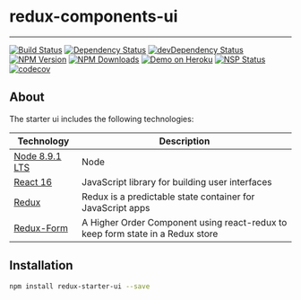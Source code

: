 # redux-components-ui

---

[![Build Status](https://travis-ci.org/wearepush/redux-starter.svg?branch=master&style=flat-square)](https://travis-ci.org/wearepush/redux-starter-ui)
[![Dependency Status](https://david-dm.org/wearepush/redux-starter-ui.svg?style=flat-square)](https://david-dm.org/wearepush/redux-starter-ui)
[![devDependency Status](https://david-dm.org/wearepush/redux-starter-ui/dev-status.svg?style=flat-square)](https://david-dm.org/wearepush/redux-starter-ui?type=dev)
[![NPM Version](https://img.shields.io/npm/v/redux-starter-ui.svg?style=flat)](https://www.npmjs.com/package/redux-starter-ui)
[![NPM Downloads](https://img.shields.io/npm/dm/redux-starter-ui.svg?style=flat)](https://npmcharts.com/compare/redux-starter-ui?minimal=true)
[![Demo on Heroku](https://img.shields.io/badge/demo-heroku-brightgreen.svg?style=flat-square)](https://wearepush-redux-starter-ui.herokuapp.com)
[![NSP Status](https://nodesecurity.io/orgs/push/projects/f1643f8e-2f90-453c-940b-c6ac9df6bc2a/badge)](https://nodesecurity.io/orgs/push/projects/f1643f8e-2f90-453c-940b-c6ac9df6bc2a)
[![codecov](https://codecov.io/gh/wearepush/redux-starter-ui/branch/master/graph/badge.svg)](https://codecov.io/gh/wearepush/redux-starter-ui)

## About

The starter ui includes the following technologies:

| Technology                                                                                                                                                                                                                  | Description                                                     |
|-----------------------------------------------------------------------------------------------------------------------------------------------------------------------------------------------------------------------------|-----------------------------------------------------------------|
| [Node 8.9.1 LTS](https://nodejs.org/en/)                                          | Node |
| [React 16](https://github.com/facebook/react)                                     | JavaScript library for building user interfaces  |
| [Redux](http://redux.js.org/)                                                     | Redux is a predictable state container for JavaScript apps                           |
| [Redux-Form](http://redux-form.com)                                               | A Higher Order Component using react-redux to keep form state in a Redux store                                          |

## Installation

```bash
npm install redux-starter-ui --save
```
